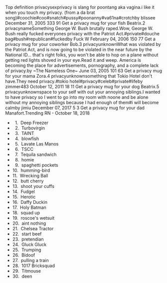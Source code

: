 Top definition privacysexprivacy is slang for poontang aka vagina.i like it when you touch my privacy. (from a da brat song)#coochie#coo#snatch#pussy#poonanny#va61na#crotchby blissee December 31, 2005 333 91 Get a privacy mug for your fish Beatrix.2 privacynameSomething George W. Bush brutally raped.Wow, George W. Bush really fucked everyones privacy with the Patriot Act.#private#douche bag#bush#republican#fuckedby Fuck W February 04, 2006 150 77 Get a privacy mug for your coworker Bob.3 privacyunknownWhat was violated by the Patriot Act, and is now going to be violated in the near future by the National ID... that's right folks, you won't be able to hop on a plane without getting red lights shoved in your eye.Read it and weep. America is becoming the place for advertisements, pornography, and a complete lack of privacy.by ~The Nameless One~ June 03, 2005 101 63 Get a privacy mug for your mama Zora.4 privacyunknownsomething that Tokio Hotel don't have.They need privacy.#tokio hotel#privacy#celeb#private#lifeby zimmer483 October 12, 2011 18 11 Get a privacy mug for your dog Beatrix.5 privacyunknownspace to your self with out your annoying siblings.I wanted to have privacy so I went to go into my room with noone and be alone without my annoying siblings because I had enough of them#i will become calmby jimiu December 07, 2017 5 3 Get a privacy mug for your dad Manafort.Trending RN - October 18, 2018

*     1.  Deep Freezer
*     2.  Turbovirgin
*     3.  TAINT
*     4.  blowfish
*     5.  Lavate Las Manos
*     6.  TSCC
*     7.  Tequila sandwich
*     8.  homie
*     9.  spaghetti pockets
*   10.  humming-bird
*   11.  Wrecking Ball
*   12.  butt cherry
*   13.  shoot your cuffs
*   14.  Fudgel
*   15.  Herotic
*   16.  Daffy Duckin
*   17.  Holy Batman
*   18.  squad up
*   19.  roscoe's wetsuit
*   20.  aint nothing
*   21.  Chelsea Tractor
*   22.  start beef
*   23.  pretendian
*   24.  Gluck Gluck
*   25.  Trumping
*   26.  Bidoof
*   27.  pulling a train
*   28.  1017 Bricksquad
*   29.  Titmouse
*   30.  deen